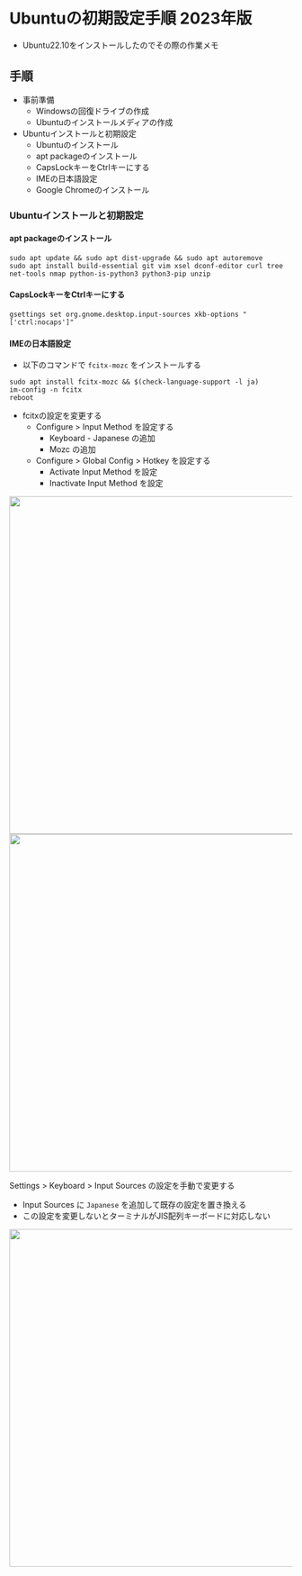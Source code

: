 # Ubuntuの初期設定手順 2023年版

- Ubuntu22.10をインストールしたのでその際の作業メモ

## 手順

- 事前準備
  - Windowsの回復ドライブの作成
  - Ubuntuのインストールメディアの作成
- Ubuntuインストールと初期設定
  - Ubuntuのインストール
  - apt packageのインストール
  - CapsLockキーをCtrlキーにする
  - IMEの日本語設定
  - Google Chromeのインストール

### Ubuntuインストールと初期設定

#### apt packageのインストール

```
sudo apt update && sudo apt dist-upgrade && sudo apt autoremove
sudo apt install build-essential git vim xsel dconf-editor curl tree net-tools nmap python-is-python3 python3-pip unzip
```

#### CapsLockキーをCtrlキーにする

```
gsettings set org.gnome.desktop.input-sources xkb-options "['ctrl:nocaps']"
```

#### IMEの日本語設定

- 以下のコマンドで `fcitx-mozc` をインストールする

```
sudo apt install fcitx-mozc && $(check-language-support -l ja)
im-config -n fcitx 
reboot
```

- fcitxの設定を変更する
  - Configure > Input Method を設定する
    - Keyboard - Japanese の追加
    - Mozc の追加
  - Configure > Global Config > Hotkey を設定する
    - Activate Input Method を設定
    - Inactivate Input Method を設定

<img src="https://user-images.githubusercontent.com/15353515/209463108-38beb08f-7202-4854-87bc-c383a44d339f.png" width="600px" />
<img src="https://user-images.githubusercontent.com/15353515/209463170-61ee2fba-87f1-414e-b946-d0a8fb23ec5f.png" width="600px" />


Settings > Keyboard > Input Sources の設定を手動で変更する
  - Input Sources に `Japanese` を追加して既存の設定を置き換える 
  - この設定を変更しないとターミナルがJIS配列キーボードに対応しない

<img src="https://user-images.githubusercontent.com/15353515/209462931-40a52df6-8345-4d9b-8bfa-a4267f5ccfce.png" width="600px" />



